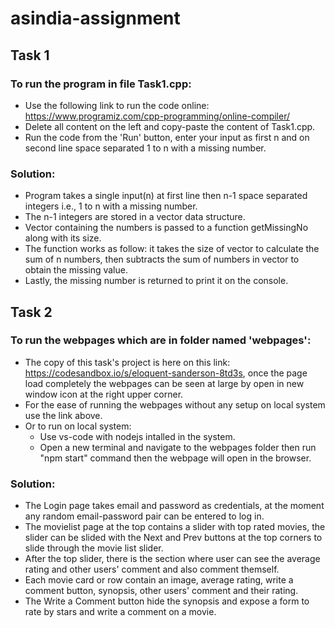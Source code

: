 # asindia-assignment

## Task 1
 ### To run the program in file Task1.cpp:
 - Use the following link to run the code online: https://www.programiz.com/cpp-programming/online-compiler/
 - Delete all content on the left and copy-paste the content of Task1.cpp.
 - Run the code from the 'Run' button, enter your input as first n and on second line space separated 1 to n with a missing number.
 ### Solution:
 - Program takes a single input(n) at first line then n-1 space separated integers i.e., 1 to n with a missing number.
 - The n-1 integers are stored in a vector data structure.
 - Vector containing the numbers is passed to a function getMissingNo along with its size.
 - The function works as follow: it takes the size of vector to calculate the sum of n numbers, then subtracts the sum of numbers in vector to obtain the missing value.
 - Lastly, the missing number is returned to print it on the console.

## Task 2
 ### To run the webpages which are in folder named 'webpages':
 - The copy of this task's project is here on this link: https://codesandbox.io/s/eloquent-sanderson-8td3s, once the page load completely the webpages can be seen at large by
   open in new window icon at the right upper corner. 
 - For the ease of running the webpages without any setup on local system use the link above.
 - Or to run on local system:
    - Use vs-code with nodejs intalled in the system.
    - Open a new terminal and navigate to the webpages folder then run "npm start" command then the webpage will open in the browser.
 ### Solution:
 - The Login page takes email and password as credentials, at the moment any random email-password pair can be entered to log in.
 - The movielist page at the top contains a slider with top rated movies, the slider can be slided with the Next and Prev 
    buttons at the top corners to slide through the movie list slider.
 - After the top slider, there is the section where user can see the average rating and other users' comment and also comment themself.
 - Each movie card or row contain an image, average rating, write a comment button, synopsis, other users' comment and their rating.
 - The Write a Comment button hide the synopsis and expose a form to rate by stars and write a comment on a movie.
